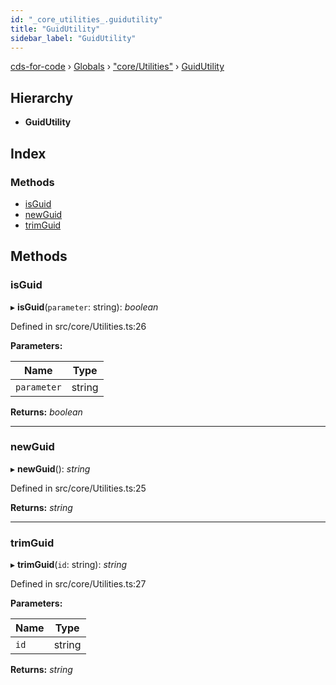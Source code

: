 ```yaml
---
id: "_core_utilities_.guidutility"
title: "GuidUtility"
sidebar_label: "GuidUtility"
---
```


[cds-for-code](../index.md) › [Globals](../globals.md) › ["core/Utilities"](../modules/_core_utilities_.md) › [GuidUtility](_core_utilities_.guidutility.md)

## Hierarchy

* **GuidUtility**

## Index

### Methods

* [isGuid](_core_utilities_.guidutility.md#isguid)
* [newGuid](_core_utilities_.guidutility.md#newguid)
* [trimGuid](_core_utilities_.guidutility.md#trimguid)

## Methods

###  isGuid

▸ **isGuid**(`parameter`: string): *boolean*

Defined in src/core/Utilities.ts:26

**Parameters:**

Name | Type |
------ | ------ |
`parameter` | string |

**Returns:** *boolean*

___

###  newGuid

▸ **newGuid**(): *string*

Defined in src/core/Utilities.ts:25

**Returns:** *string*

___

###  trimGuid

▸ **trimGuid**(`id`: string): *string*

Defined in src/core/Utilities.ts:27

**Parameters:**

Name | Type |
------ | ------ |
`id` | string |

**Returns:** *string*
